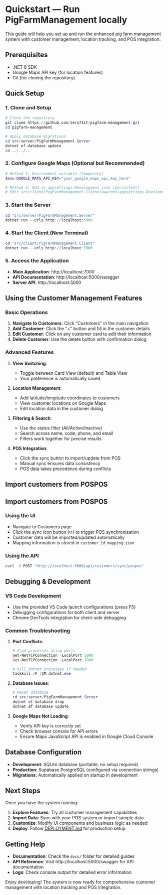 # Quickstart — Run PigFarmManagement locally

This guide will help you set up and run the enhanced pig farm management system with customer management, location tracking, and POS integration.

## Prerequisites

- .NET 8 SDK
- Google Maps API key (for location features)
- Git (for cloning the repository)

## Quick Setup

### 1. Clone and Setup

```powershell
# Clone the repository
git clone https://github.com/zero71st/pigfarm-management.git
cd pigfarm-management

# Apply database migrations
cd src/server/PigFarmManagement.Server
dotnet ef database update
cd ../../..
```

### 2. Configure Google Maps (Optional but Recommended)

```powershell
# Method 1: Environment variable (temporary)
$env:GOOGLE_MAPS_API_KEY="your_google_maps_api_key_here"

# Method 2: Add to appsettings.Development.json (persistent)
# Edit src/client/PigFarmManagement.Client/wwwroot/appsettings.Development.json
```

### 3. Start the Server

```powershell
cd "src/server/PigFarmManagement.Server"
dotnet run --urls http://localhost:5000
```

### 4. Start the Client (New Terminal)

```powershell
cd "src/client/PigFarmManagement.Client"  
dotnet run --urls http://localhost:7000
```

### 5. Access the Application

- **Main Application**: http://localhost:7000
- **API Documentation**: http://localhost:5000/swagger
- **Server API**: http://localhost:5000

## Using the Customer Management Features

### Basic Operations

1. **Navigate to Customers**: Click "Customers" in the main navigation
2. **Add Customer**: Click the "+" button and fill in the customer details
3. **Edit Customer**: Click on any customer card to edit their information
4. **Delete Customer**: Use the delete button with confirmation dialog

### Advanced Features

1. **View Switching**: 
   - Toggle between Card View (default) and Table View
   - Your preference is automatically saved

2. **Location Management**:
   - Add latitude/longitude coordinates to customers
   - View customer locations on Google Maps
   - Edit location data in the customer dialog

3. **Filtering & Search**:
   - Use the status filter (All/Active/Inactive)
   - Search across name, code, phone, and email
   - Filters work together for precise results

4. **POS Integration**:
   - Click the sync button to import/update from POS
   - Manual sync ensures data consistency
   - POS data takes precedence during conflicts

## Import customers from POSPOS
## Import customers from POSPOS

### Using the UI
- Navigate to Customers page
- Click the sync icon button (⟳) to trigger POS synchronization
- Customer data will be imported/updated automatically
- Mapping information is stored in `customer_id_mapping.json`

### Using the API
```bash
curl -X POST "http://localhost:5000/api/customers/sync/pospos"
```

## Debugging & Development

### VS Code Development
- Use the provided VS Code launch configurations (press F5)
- Debugging configurations for both client and server
- Chrome DevTools integration for client-side debugging

### Common Troubleshooting

1. **Port Conflicts**:
   ```powershell
   # Find processes using ports
   Get-NetTCPConnection -LocalPort 5000
   Get-NetTCPConnection -LocalPort 7000
   
   # Kill dotnet processes if needed
   taskkill /F /IM dotnet.exe
   ```

2. **Database Issues**:
   ```powershell
   # Reset database
   cd src/server/PigFarmManagement.Server
   dotnet ef database drop
   dotnet ef database update
   ```

3. **Google Maps Not Loading**:
   - Verify API key is correctly set
   - Check browser console for API errors
   - Ensure Maps JavaScript API is enabled in Google Cloud Console

## Database Configuration

- **Development**: SQLite database (portable, no setup required)
- **Production**: Supabase PostgreSQL (configured via connection strings)
- **Migrations**: Automatically applied on startup in development

## Next Steps

Once you have the system running:

1. **Explore Features**: Try all customer management capabilities
2. **Import Data**: Sync with your POS system or import sample data
3. **Customize**: Modify UI components and business logic as needed
4. **Deploy**: Follow [DEPLOYMENT.md](DEPLOYMENT.md) for production setup

## Getting Help

- **Documentation**: Check the `docs/` folder for detailed guides
- **API Reference**: Visit http://localhost:5000/swagger for API documentation
- **Logs**: Check console output for detailed error information

Enjoy developing! The system is now ready for comprehensive customer management with location tracking and POS integration.
